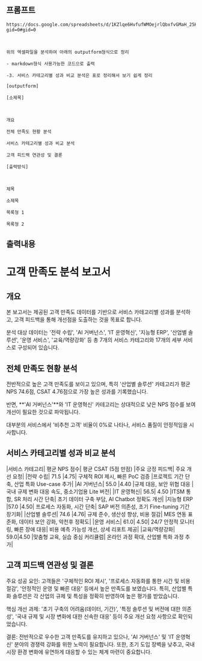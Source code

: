 ## 프롬프트
```
https://docs.google.com/spreadsheets/d/1KZlqe6HvfufWMOejrlQbxfvGMaH_25KUrYMoUsJZQxQ/edit?gid=0#gid=0



위의 엑셀파일을 분석하여 아래의 outputform형식으로 정리

- markdown형식 사용가능한 코드으로 출력

-3. 서비스 카테고리별 성과 비교 분석은 표로 정리해서 보기 쉽게 정리

[outputform]

[소제목]



개요

전체 만족도 현황 분석

서비스 카테고리별 성과 비교 분석

고객 피드백 연관성 및 결론

[출력방식]



제목

소제목

목록형 1

목록형 2
```

## 출력내용


# 고객 만족도 분석 보고서

## 개요

본 보고서는 제공된 고객 만족도 데이터를 기반으로 서비스 카테고리별 성과를 분석하고, 고객 피드백을 통해 개선점을 도출하는 것을 목표로 합니다. 

분석 대상 데이터는 '전략 수립', 'AI 거버넌스', 'IT 운영혁신', '지능형 ERP', '산업별 솔루션', '운영 서비스', '교육/역량강화' 등 총 7개의 서비스 카테고리와 17개의 세부 서비스로 구성되어 있습니다. 

## 전체 만족도 현황 분석

전반적으로 높은 고객 만족도를 보이고 있으며, 특히 '산업별 솔루션' 카테고리가 평균 NPS 74.6점, CSAT 4.76점으로 가장 높은 성과를 기록했습니다. 

반면, **'AI 거버넌스'**와 'IT 운영혁신' 카테고리는 상대적으로 낮은 NPS 점수를 보여 개선이 필요한 것으로 파악됩니다. 

대부분의 서비스에서 '비추천 고객' 비율이 0%로 나타나, 서비스 품질이 안정적임을 시사합니다. 

## 서비스 카테고리별 성과 비교 분석

|서비스 카테고리|	평균 NPS 점수|	평균 CSAT (5점 만점)	|주요 긍정 피드백|	주요 개선 요청|
|전략 수립|	71.5	|4.75|	구체적 ROI 제시, 빠른 PoC 검증	|프로젝트 기간 단축, 산업 특화 Use-case 추가|
|AI 거버넌스|	55.0	|4.40	|규제 대응, 보안 위협 대응	|국내 규제 변화 대응 속도, 중소기업용 Lite 버전|
|IT 운영혁신|	56.5|	4.50	|ITSM 통합, SR 처리 시간 단축|	초기 데이터 구축 부담, AI Chatbot 정확도 개선|
|지능형 ERP	|57.0	|4.50|	프로세스 자동화, 시간 단축|	SAP 버전 의존성, 초기 Fine-tuning 기간 장기화|
|산업별 솔루션|	74.6	|4.76|	규제 준수, 생산성 향상, 비용 절감|	MES 연동 표준화, 데이터 보안 강화, 악천후 정확도|
|운영 서비스|	61.0|	4.50|	24/7 안정적 모니터링, 빠른 장애 대응|	비용 예측 가능성 개선, 상세 리포트 제공|
|교육/역량강화|	59.0|4.50	|맞춤형 교육, 실습 중심 커리큘럼|	온라인 과정 확대, 산업별 특화 과정 추가|

## 고객 피드백 연관성 및 결론

주요 성공 요인: 고객들은 '구체적인 ROI 제시', '프로세스 자동화를 통한 시간 및 비용 절감', '안정적인 운영 및 빠른 대응' 등에서 높은 만족도를 보였습니다. 특히, 산업별 특화 솔루션은 각 산업의 규제 및 특성을 정확히 반영하여 높은 평가를 받았습니다. 


핵심 개선 과제: '초기 구축의 어려움(데이터, 기간)', '특정 솔루션 및 버전에 대한 의존성', '국내 규제 및 시장 변화에 대한 신속한 대응' 등이 주요 개선 요청 사항으로 확인되었습니다. 

결론: 전반적으로 우수한 고객 만족도를 유지하고 있으나, 'AI 거버넌스' 및 'IT 운영혁신' 분야의 경쟁력 강화를 위한 노력이 필요합니다. 또한, 초기 도입 장벽을 낮추고, 국내 시장 환경 변화에 유연하게 대응할 수 있는 체계 마련이 중요합니다. 